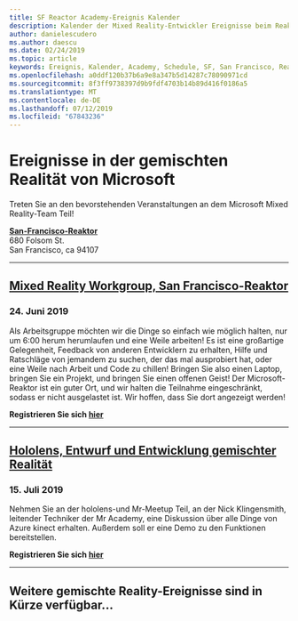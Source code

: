 ```yaml
---
title: SF Reactor Academy-Ereignis Kalender
description: Kalender der Mixed Reality-Entwickler Ereignisse beim Reaktor in San Francisco.
author: danielescudero
ms.author: daescu
ms.date: 02/24/2019
ms.topic: article
keywords: Ereignis, Kalender, Academy, Schedule, SF, San Francisco, Reaktor
ms.openlocfilehash: a0ddf120b37b6a9e8a347b5d14287c78090971cd
ms.sourcegitcommit: 8f3ff9738397d9b9fdf4703b14b89d416f0186a5
ms.translationtype: MT
ms.contentlocale: de-DE
ms.lasthandoff: 07/12/2019
ms.locfileid: "67843236"
---
```

# <a name="microsoft-mixed-reality-events"></a>Ereignisse in der gemischten Realität von Microsoft

Treten Sie an den bevorstehenden Veranstaltungen an dem Microsoft Mixed Reality-Team Teil!

**[San-Francisco-Reaktor](https://developer.microsoft.com/reactor/#ReactorSF)**<br>
680 Folsom St.<br>
San Francisco, ca 94107


---
## <a name="mixed-reality-workgroup-san-francisco-reactorhttpsemea01safelinksprotectionoutlookcomurlhttps3a2f2fwwwmeetupcom2fhololens-mr2fdata027c017cdaescu40microsoftcom7ca8ddee063b7949a9992308d6903e62b07c72f988bf86f141af91ab2d7cd011db477c17c07c636854994961124360sdataymnaaiwvxij700mo9gj2boz4w82bgkdjdhijhytfczcfu3dreserved0"></a>**[Mixed Reality Workgroup, San Francisco-Reaktor](https://emea01.safelinks.protection.outlook.com/?url=https%3A%2F%2Fwww.meetup.com%2Fhololens-mr%2F&data=02%7C01%7Cdaescu%40microsoft.com%7Ca8ddee063b7949a9992308d6903e62b0%7C72f988bf86f141af91ab2d7cd011db47%7C1%7C0%7C636854994961124360&sdata=YmnAAiWVxIJ700mO9gj%2BOz4W8%2BgKDjDhiJhYtfCzCFU%3D&reserved=0)**
### <a name="june-24-2019"></a>24. Juni 2019
Als Arbeitsgruppe möchten wir die Dinge so einfach wie möglich halten, nur um 6:00 herum herumlaufen und eine Weile arbeiten! Es ist eine großartige Gelegenheit, Feedback von anderen Entwicklern zu erhalten, Hilfe und Ratschläge von jemandem zu suchen, der das mal ausprobiert hat, oder eine Weile nach Arbeit und Code zu chillen! Bringen Sie also einen Laptop, bringen Sie ein Projekt, und bringen Sie einen offenen Geist! Der Microsoft-Reaktor ist ein guter Ort, und wir halten die Teilnahme eingeschränkt, sodass er nicht ausgelastet ist. Wir hoffen, dass Sie dort angezeigt werden!

**Registrieren Sie sich [hier](https://emea01.safelinks.protection.outlook.com/?url=https%3A%2F%2Fwww.meetup.com%2Fhololens-mr%2F&data=02%7C01%7Cdaescu%40microsoft.com%7Ca8ddee063b7949a9992308d6903e62b0%7C72f988bf86f141af91ab2d7cd011db47%7C1%7C0%7C636854994961124360&sdata=YmnAAiWVxIJ700mO9gj%2BOz4W8%2BgKDjDhiJhYtfCzCFU%3D&reserved=0)**

---
## <a name="hololens-mixed-reality-design-and-developmenthttpswwwmeetupcomhololens-mrevents262616626"></a>**[Hololens, Entwurf und Entwicklung gemischter Realität](https://www.meetup.com/hololens-mr/events/262616626/)**
### <a name="july-15-2019"></a>15. Juli 2019
Nehmen Sie an der hololens-und Mr-Meetup Teil, an der Nick Klingensmith, leitender Techniker der Mr Academy, eine Diskussion über alle Dinge von Azure kinect erhalten. Außerdem soll er eine Demo zu den Funktionen bereitstellen.

**Registrieren Sie sich [hier](https://www.meetup.com/hololens-mr/events/262616626/)**

---
## <a name="more-mixed-reality-events-coming-soon"></a>Weitere gemischte Reality-Ereignisse sind in Kürze verfügbar...
